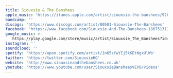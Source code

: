 ```yaml
---
title: Siouxsie & The Banshees
apple_music: 'https://itunes.apple.com/artist/siouxsie-the-banshees/92623'
bandcamp: ''
discogs: 'https://www.discogs.com/artist/80501-Siouxsie-The-Banshees'
facebook: 'https://www.facebook.com/Siouxsie-And-The-Banshees-186751311365203'
google_music: >-
   https://play.google.com/store/music/artist/Siouxsie_The_Banshees?id=Aa2rm3th4yufgtxkfqadb3k7psy
instagram: ''
soundcloud: ''
spotify: 'https://open.spotify.com/artist/1n65zfwYIj5kKEtNgxUlWb'
twitter: 'https://twitter.com/SiouxsieHQ'
website: 'http://www.siouxsieandthebanshees.co.uk'
youtube: 'https://www.youtube.com/user/SiouxsieBansheesVEVO/videos'
---
```

